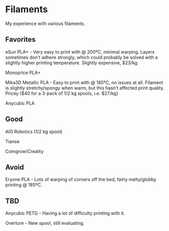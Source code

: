 Filaments
=========

My experience with various filaments.

Favorites
---------

eSun PLA+ - Very easy to print with @ 200ºC, minimal warping. Layers
sometimes don't adhere strongly, which could probably be solved with
a slightly higher printing temperature. Slightly expensive, $23/kg.

Monoprice PLA+

Mika3D Metallic PLA - Easy to print with @ 185ºC, no issues at all.
Filament is slightly stretchy/spongy when warm, but this hasn't affected
print quality. Pricey ($40 for a 3-pack of 1/2 kg spools, i.e. $27/kg)

Anycubic PLA


Good
----

AIO Robotics (1/2 kg spool)

Tianse

Comgrow/Creality


Avoid
-----

Eryone PLA - Lots of warping of corners off the bed, fairly melty/globby
printing @ 185ºC.


TBD
---

Anycubic PETG - Having a lot of difficulty printing with it.

Overture - New spool, still evaluating.

